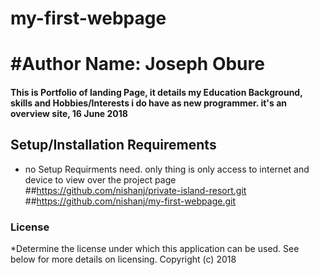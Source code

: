 # my-first-webpage
# #Author Name: Joseph Obure
#### This is Portfolio of landing Page, it details my Education Background, skills and Hobbies/Interests i do have as new programmer. it's an overview site, 16 June 2018
## Setup/Installation Requirements
* no Setup Requirments need. only thing is only access to internet and device to view over the project page
##https://github.com/nishanj/private-island-resort.git
##https://github.com/nishanj/my-first-webpage.git
### License
*Determine the license under which this application can be used.  See below for more details on licensing.
Copyright (c) 2018

